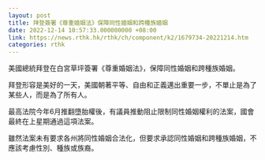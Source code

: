 ```yaml
---
layout: post
title: 拜登簽署《尊重婚姻法》保障同性婚姻和跨種族婚姻
date: 2022-12-14 10:57:33.000000000 +08:00
link: https://news.rthk.hk/rthk/ch/component/k2/1679734-20221214.htm
categories: rthk
---
```


美國總統拜登在白宮草坪簽署《尊重婚姻法》，保障同性婚姻和跨種族婚姻。

拜登形容是美好的一天，美國朝著平等、自由和正義邁出重要一步，不單止是為了某些人，而是為了所有人。

最高法院今年6月推翻墮胎權後，有議員推動阻止限制同性婚姻權利的法案，國會最終在上星期通過這項法案。

雖然法案未有要求各州將同性婚姻合法化，但要求承認同性婚姻和跨種族婚姻，不應該考慮性別、種族或族裔。
